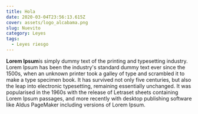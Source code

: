 ```yaml
---
title: Hola
date: 2020-03-04T23:56:13.615Z
cover: assets/logo_alcabama.png
slug: Nuevito
category: Leyes
tags:
  - Leyes riesgo
---
```

<!--StartFragment-->

**Lorem Ipsum**is simply dummy text of the printing and typesetting industry. Lorem Ipsum has been the industry's standard dummy text ever since the 1500s, when an unknown printer took a galley of type and scrambled it to make a type specimen book. It has survived not only five centuries, but also the leap into electronic typesetting, remaining essentially unchanged. It was popularised in the 1960s with the release of Letraset sheets containing Lorem Ipsum passages, and more recently with desktop publishing software like Aldus PageMaker including versions of Lorem Ipsum.

<!--EndFragment-->
